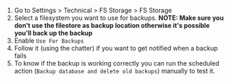 1. Go to Settings > Technical > FS Storage > FS Storage
2. Select a filesystem you want to use for backups. 
   **NOTE: Make sure you don't use the filestore as backup location otherwise it's possible you'll back up the backup**
3. Enable `Use For Backups`
4. Follow it (using the chatter) if you want to get notified when a backup fails
5. To know if the backup is working correctly you can run the scheduled action 
   (`Backup database and delete old backups`) manually to test it.

